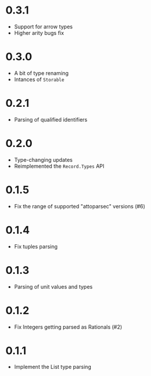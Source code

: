# 0.3.1
* Support for arrow types
* Higher arity bugs fix

# 0.3.0
* A bit of type renaming
* Intances of `Storable`

# 0.2.1
* Parsing of qualified identifiers

# 0.2.0
* Type-changing updates
* Reimplemented the `Record.Types` API

# 0.1.5
* Fix the range of supported "attoparsec" versions (#6)

# 0.1.4
* Fix tuples parsing

# 0.1.3
* Parsing of unit values and types

# 0.1.2
* Fix Integers getting parsed as Rationals (#2)

# 0.1.1
* Implement the List type parsing
